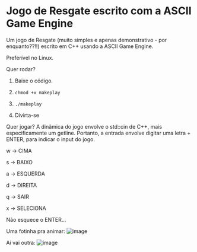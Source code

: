 # Jogo de Resgate escrito com a ASCII Game Engine

Um jogo de Resgate (muito simples e apenas demonstrativo - por enquanto??!!) escrito em C++ usando a ASCII Game Engine.

Preferível no Linux.

Quer rodar?

  1) Baixe o código.

  2) `chmod +x makeplay`

  3) `./makeplay`

  4) Divirta-se

Quer jogar?
A dinâmica do jogo envolve o std::cin de C++, mais especificamente um getline. Portanto, a entrada envolve digitar uma letra + ENTER, para indicar o input do jogo.

  w -> CIMA

  s -> BAIXO

  a -> ESQUERDA

  d -> DIREITA
  
  q -> SAIR
  
  x -> SELECIONA 

Não esquece o ENTER...

Uma fotinha pra animar:
![image](https://user-images.githubusercontent.com/25358179/233437912-96feeff2-2045-4130-a84b-327a49175707.png)

Aí vai outra:
![image](https://user-images.githubusercontent.com/25358179/233438055-31efd537-cd03-4850-9d40-82d79ede6761.png)

